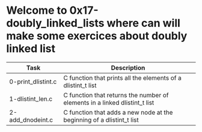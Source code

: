 # Welcome to 0x17-doubly_linked_lists where can will make some exercices about doubly linked list
| Task | Description |
| ---- | ----------- |
| 0-print_dlistint.c | C function that prints all the elements of a dlistint_t list |
| 1-dlistint_len.c | C function that returns the number of elements in a linked dlistint_t list |
| 2-add_dnodeint.c | C function that adds a new node at the beginning of a dlistint_t list |
